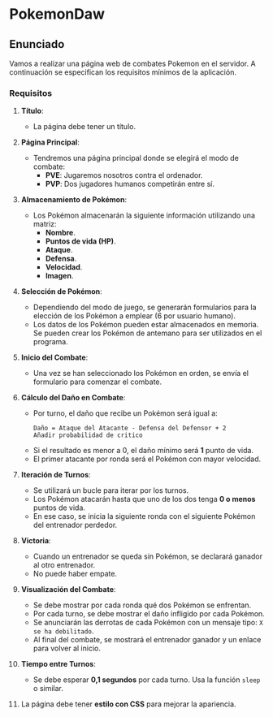 # PokemonDaw

## Enunciado
Vamos a realizar una página web de combates Pokemon en el servidor. A continuación se especifican los requisitos mínimos de la aplicación.

### Requisitos

1. **Título**:
   - La página debe tener un título.

2. **Página Principal**:
   - Tendremos una página principal donde se elegirá el modo de combate:
     - **PVE**: Jugaremos nosotros contra el ordenador.
     - **PVP**: Dos jugadores humanos competirán entre sí.

3. **Almacenamiento de Pokémon**:
   - Los Pokémon almacenarán la siguiente información utilizando una matriz:
     - **Nombre**.
     - **Puntos de vida (HP)**.
     - **Ataque**.
     - **Defensa**.
     - **Velocidad**.
     - **Imagen**.

4. **Selección de Pokémon**:
   - Dependiendo del modo de juego, se generarán formularios para la elección de los Pokémon a emplear (6 por usuario humano).
   - Los datos de los Pokémon pueden estar almacenados en memoria. Se pueden crear los Pokémon de antemano para ser utilizados en el programa.

5. **Inicio del Combate**:
   - Una vez se han seleccionado los Pokémon en orden, se envía el formulario para comenzar el combate.

6. **Cálculo del Daño en Combate**:
   - Por turno, el daño que recibe un Pokémon será igual a:
     ```
     Daño = Ataque del Atacante - Defensa del Defensor + 2
     Añadir probabilidad de critico
     ```
   - Si el resultado es menor a 0, el daño mínimo será **1** punto de vida.
   - El primer atacante por ronda será el Pokémon con mayor velocidad.

7. **Iteración de Turnos**:
   - Se utilizará un bucle para iterar por los turnos.
   - Los Pokémon atacarán hasta que uno de los dos tenga **0 o menos** puntos de vida.
   - En ese caso, se inicia la siguiente ronda con el siguiente Pokémon del entrenador perdedor.

8. **Victoria**:
   - Cuando un entrenador se queda sin Pokémon, se declarará ganador al otro entrenador.
   - No puede haber empate.

9. **Visualización del Combate**:
   - Se debe mostrar por cada ronda qué dos Pokémon se enfrentan.
   - Por cada turno, se debe mostrar el daño infligido por cada Pokémon.
   - Se anunciarán las derrotas de cada Pokémon con un mensaje tipo: `X se ha debilitado`.
   - Al final del combate, se mostrará el entrenador ganador y un enlace para volver al inicio.

10. **Tiempo entre Turnos**:
    - Se debe esperar **0,1 segundos** por cada turno. Usa la función `sleep` o similar.

11. La página debe tener **estilo con CSS** para mejorar la apariencia.

